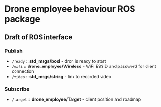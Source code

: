 # Drone employee behaviour ROS package

## Draft of ROS interface

### Publish

* `/ready` :: **std_msgs/bool** - dron is ready to start
* `/wifi` :: **drone_employee/Wireless** - WiFi ESSID and password for client connection
* `/video` :: **std_msgs/string** - link to recorded video

### Subscribe

* `/target` :: **drone_employee/Target** - client position and roadmap 

